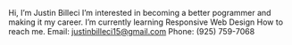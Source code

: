  Hi, I’m Justin Billeci
 I’m interested in becoming a better pogrammer and making it my career.
 I’m currently learning Responsive Web Design
 How to reach me. Email: justinbilleci15@gmail.com Phone: (925) 759-7068


